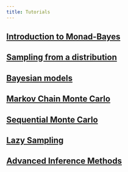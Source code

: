 ```yaml
---
title: Tutorials
---
```


## [Introduction to Monad-Bayes](Introduction.html)

## [Sampling from a distribution](Sampling.html)

## [Bayesian models](Bayesian.html)

## [Markov Chain Monte Carlo](MCMC.html)

## [Sequential Monte Carlo](SMC.html)

## [Lazy Sampling](Lazy.html)

## [Advanced Inference Methods](AdvancedSampling.html)

<!-- ## [Advanced Inference Methods](../AdvancedSampling.html)

## [Building your own inference methods]() -->